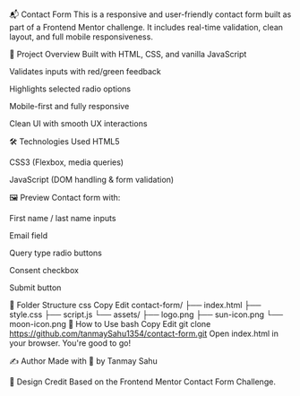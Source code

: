 📬 Contact Form
This is a responsive and user-friendly contact form built as part of a Frontend Mentor challenge. It includes real-time validation, clean layout, and full mobile responsiveness.

📁 Project Overview
Built with HTML, CSS, and vanilla JavaScript

Validates inputs with red/green feedback

Highlights selected radio options

Mobile-first and fully responsive

Clean UI with smooth UX interactions

🛠️ Technologies Used
HTML5

CSS3 (Flexbox, media queries)

JavaScript (DOM handling & form validation)

🖼️ Preview
Contact form with:

First name / last name inputs

Email field

Query type radio buttons

Consent checkbox

Submit button

📂 Folder Structure
css
Copy
Edit
contact-form/
├── index.html
├── style.css
├── script.js
└── assets/
    ├── logo.png
    ├── sun-icon.png
    └── moon-icon.png
🚀 How to Use
bash
Copy
Edit
git clone https://github.com/tanmaySahu1354/contact-form.git
Open index.html in your browser. You're good to go!

✍️ Author
Made with 💛 by Tanmay Sahu

🎨 Design Credit
Based on the Frontend Mentor Contact Form Challenge.

